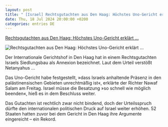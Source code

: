```yaml
---
layout: post
title: " [Israel] Rechtsgutachten aus Den Haag: Höchstes Uno-Gericht erklärt ..."
date: Thu, 18 Jul 2024 20:00:00 +0200
categories: entries DE
---
```

[Rechtsgutachten aus Den Haag: Höchstes Uno-Gericht erklärt ...](https://www.spiegel.de/ausland/israel-hoechstes-uno-gericht-erklaert-siedlungspolitik-fuer-illegal-a-c4559fec-d07b-4380-8f04-609b443a96a4)

![Rechtsgutachten aus Den Haag: Höchstes Uno-Gericht erklärt ...](https://cdn.prod.www.spiegel.de/images/3ec370a5-ee25-4e27-a4c8-5a5e32d713b9_w1200_r1.778_fpx38_fpy50.jpg)

Der Internationale Gerichtshof in Den Haag hat in einem Rechtsgutachten Israels Siedlungsbau als Annexion bezeichnet. Laut dem Urteil verstößt Netanyahus ...

Das Uno-Gericht habe festgestellt, »dass Israels anhaltende Präsenz in den palästinensischen Gebieten unrechtmäßig ist«, erklärte der Richter Nawaf Salam am Freitag. Israel müsse die Besatzung »so schnell wie möglich beenden«, hieß es in dem Beschluss weiter.

Das Gutachten ist rechtlich zwar nicht bindend, doch der Urteilsspruch dürfte den internationalen politischen Druck auf Israel weiter erhöhen. 52 Staaten hatten zuvor bei dem Gericht in Den Haag ihre Argumente eingereicht – ein Rekord.

